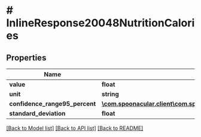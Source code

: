 # # InlineResponse20048NutritionCalories

## Properties

Name | Type | Description | Notes
------------ | ------------- | ------------- | -------------
**value** | **float** |  | 
**unit** | **string** |  | 
**confidence_range95_percent** | [**\com.spoonacular.client\com.spoonacular.client.model\InlineResponse20048NutritionCaloriesConfidenceRange95Percent**](InlineResponse20048NutritionCaloriesConfidenceRange95Percent.md) |  | 
**standard_deviation** | **float** |  | 

[[Back to Model list]](../../README.md#documentation-for-models) [[Back to API list]](../../README.md#documentation-for-api-endpoints) [[Back to README]](../../README.md)


